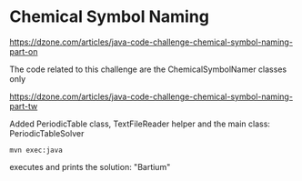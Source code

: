 # Chemical Symbol Naming

https://dzone.com/articles/java-code-challenge-chemical-symbol-naming-part-on 

The code related to this challenge are the ChemicalSymbolNamer classes only

https://dzone.com/articles/java-code-challenge-chemical-symbol-naming-part-tw

Added PeriodicTable class, TextFileReader helper and the main class: PeriodicTableSolver

```
mvn exec:java 
```

executes and prints the solution: "Bartium"
